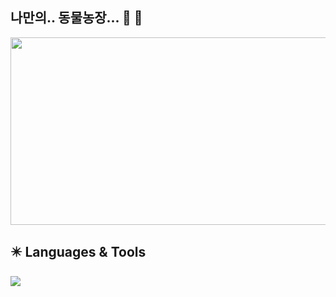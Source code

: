 ## 나만의.. 동물농장... :feet: :mushroom:

<a href="https://github.com/devxb/gitanimals">
<img
  src="https://render.gitanimals.org/farms/juiuj"
  width="600"
  height="300"
/>
</a>
  

  ## :eight_pointed_black_star: Languages & Tools 
  <a href="https://skillicons.dev">
    <img src="https://skillicons.dev/icons?i=vscode,react,js,ts,notion&theme=light" />
  </a>



